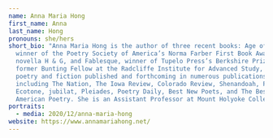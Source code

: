```yaml
---
name: Anna Maria Hong
first_name: Anna
last_name: Hong
pronouns: she/hers
short_bio: "Anna Maria Hong is the author of three recent books: Age of Glass,
  winner of the Poetry Society of America’s Norma Farber First Book Award, the
  novella H & G, and Fablesque, winner of Tupelo Press’s Berkshire Prize. A
  former Bunting Fellow at the Radcliffe Institute for Advanced Study, she has
  poetry and fiction published and forthcoming in numerous publications
  including The Nation, The Iowa Review, Colorado Review, Shenandoah, Plume,
  Ecotone, jubilat, Pleiades, Poetry Daily, Best New Poets, and The Best
  American Poetry. She is an Assistant Professor at Mount Holyoke College."
portraits:
  - media: 2020/12/anna-maria-hong
website: https://www.annamariahong.net/
---
```

